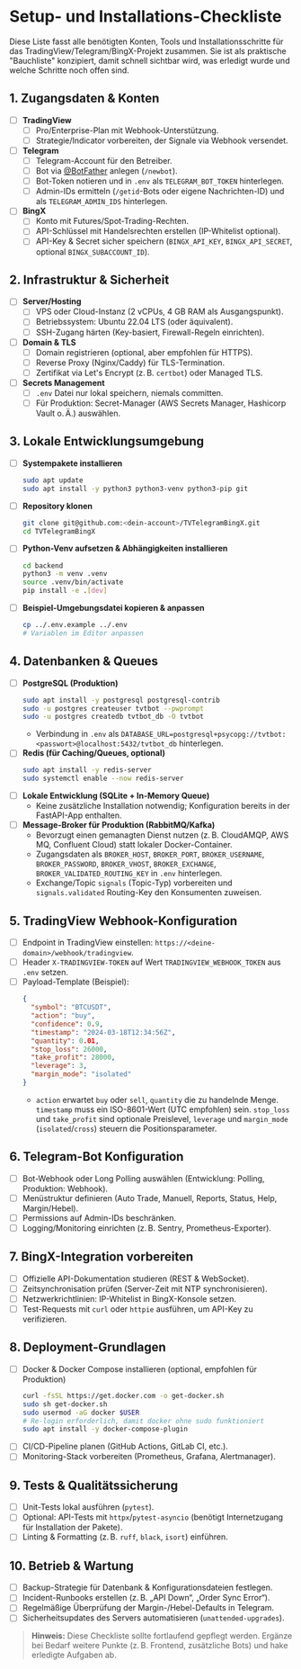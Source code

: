 # Setup- und Installations-Checkliste

Diese Liste fasst alle benötigten Konten, Tools und Installationsschritte für das TradingView/Telegram/BingX-Projekt zusammen. Sie ist als praktische "Bauchliste" konzipiert, damit schnell sichtbar wird, was erledigt wurde und welche Schritte noch offen sind.

## 1. Zugangsdaten & Konten

- [ ] **TradingView**
  - [ ] Pro/Enterprise-Plan mit Webhook-Unterstützung.
  - [ ] Strategie/Indicator vorbereiten, der Signale via Webhook versendet.
- [ ] **Telegram**
  - [ ] Telegram-Account für den Betreiber.
  - [ ] Bot via [@BotFather](https://t.me/botfather) anlegen (`/newbot`).
  - [ ] Bot-Token notieren und in `.env` als `TELEGRAM_BOT_TOKEN` hinterlegen.
  - [ ] Admin-IDs ermitteln (`/getid`-Bots oder eigene Nachrichten-ID) und als `TELEGRAM_ADMIN_IDS` hinterlegen.
- [ ] **BingX**
  - [ ] Konto mit Futures/Spot-Trading-Rechten.
  - [ ] API-Schlüssel mit Handelsrechten erstellen (IP-Whitelist optional).
  - [ ] API-Key & Secret sicher speichern (`BINGX_API_KEY`, `BINGX_API_SECRET`, optional `BINGX_SUBACCOUNT_ID`).

## 2. Infrastruktur & Sicherheit

- [ ] **Server/Hosting**
  - [ ] VPS oder Cloud-Instanz (2 vCPUs, 4 GB RAM als Ausgangspunkt).
  - [ ] Betriebssystem: Ubuntu 22.04 LTS (oder äquivalent).
  - [ ] SSH-Zugang härten (Key-basiert, Firewall-Regeln einrichten).
- [ ] **Domain & TLS**
  - [ ] Domain registrieren (optional, aber empfohlen für HTTPS).
  - [ ] Reverse Proxy (Nginx/Caddy) für TLS-Termination.
  - [ ] Zertifikat via Let's Encrypt (z. B. `certbot`) oder Managed TLS.
- [ ] **Secrets Management**
  - [ ] `.env` Datei nur lokal speichern, niemals committen.
  - [ ] Für Produktion: Secret-Manager (AWS Secrets Manager, Hashicorp Vault o. Ä.) auswählen.

## 3. Lokale Entwicklungsumgebung

- [ ] **Systempakete installieren**
  ```bash
  sudo apt update
  sudo apt install -y python3 python3-venv python3-pip git
  ```
- [ ] **Repository klonen**
  ```bash
  git clone git@github.com:<dein-account>/TVTelegramBingX.git
  cd TVTelegramBingX
  ```
- [ ] **Python-Venv aufsetzen & Abhängigkeiten installieren**
  ```bash
  cd backend
  python3 -m venv .venv
  source .venv/bin/activate
  pip install -e .[dev]
  ```
- [ ] **Beispiel-Umgebungsdatei kopieren & anpassen**
  ```bash
  cp ../.env.example ../.env
  # Variablen im Editor anpassen
  ```

## 4. Datenbanken & Queues

- [ ] **PostgreSQL (Produktion)**
  ```bash
  sudo apt install -y postgresql postgresql-contrib
  sudo -u postgres createuser tvtbot --pwprompt
  sudo -u postgres createdb tvtbot_db -O tvtbot
  ```
  - Verbindung in `.env` als `DATABASE_URL=postgresql+psycopg://tvtbot:<passwort>@localhost:5432/tvtbot_db` hinterlegen.
- [ ] **Redis (für Caching/Queues, optional)**
  ```bash
  sudo apt install -y redis-server
  sudo systemctl enable --now redis-server
  ```
- [ ] **Lokale Entwicklung (SQLite + In-Memory Queue)**
  - Keine zusätzliche Installation notwendig; Konfiguration bereits in der FastAPI-App enthalten.
- [ ] **Message-Broker für Produktion (RabbitMQ/Kafka)**
  - Bevorzugt einen gemanagten Dienst nutzen (z. B. CloudAMQP, AWS MQ, Confluent Cloud) statt lokaler Docker-Container.
  - Zugangsdaten als `BROKER_HOST`, `BROKER_PORT`, `BROKER_USERNAME`, `BROKER_PASSWORD`, `BROKER_VHOST`, `BROKER_EXCHANGE`, `BROKER_VALIDATED_ROUTING_KEY` in `.env` hinterlegen.
  - Exchange/Topic `signals` (Topic-Typ) vorbereiten und `signals.validated` Routing-Key den Konsumenten zuweisen.

## 5. TradingView Webhook-Konfiguration

- [ ] Endpoint in TradingView einstellen: `https://<deine-domain>/webhook/tradingview`.
- [ ] Header `X-TRADINGVIEW-TOKEN` auf Wert `TRADINGVIEW_WEBHOOK_TOKEN` aus `.env` setzen.
- [ ] Payload-Template (Beispiel):
  ```json
  {
    "symbol": "BTCUSDT",
    "action": "buy",
    "confidence": 0.9,
    "timestamp": "2024-03-18T12:34:56Z",
    "quantity": 0.01,
    "stop_loss": 26000,
    "take_profit": 28000,
    "leverage": 3,
    "margin_mode": "isolated"
  }
  ```
  - `action` erwartet `buy` oder `sell`, `quantity` die zu handelnde Menge. `timestamp` muss ein ISO-8601-Wert (UTC empfohlen) sein. `stop_loss` und `take_profit` sind optionale Preislevel, `leverage` und `margin_mode` (``isolated``/``cross``) steuern die Positionsparameter.

## 6. Telegram-Bot Konfiguration

- [ ] Bot-Webhook oder Long Polling auswählen (Entwicklung: Polling, Produktion: Webhook).
- [ ] Menüstruktur definieren (Auto Trade, Manuell, Reports, Status, Help, Margin/Hebel).
- [ ] Permissions auf Admin-IDs beschränken.
- [ ] Logging/Monitoring einrichten (z. B. Sentry, Prometheus-Exporter).

## 7. BingX-Integration vorbereiten

- [ ] Offizielle API-Dokumentation studieren (REST & WebSocket).
- [ ] Zeitsynchronisation prüfen (Server-Zeit mit NTP synchronisieren).
- [ ] Netzwerkrichtlinien: IP-Whitelist in BingX-Konsole setzen.
- [ ] Test-Requests mit `curl` oder `httpie` ausführen, um API-Key zu verifizieren.

## 8. Deployment-Grundlagen

- [ ] Docker & Docker Compose installieren (optional, empfohlen für Produktion)
  ```bash
  curl -fsSL https://get.docker.com -o get-docker.sh
  sudo sh get-docker.sh
  sudo usermod -aG docker $USER
  # Re-login erforderlich, damit docker ohne sudo funktioniert
  sudo apt install -y docker-compose-plugin
  ```
- [ ] CI/CD-Pipeline planen (GitHub Actions, GitLab CI, etc.).
- [ ] Monitoring-Stack vorbereiten (Prometheus, Grafana, Alertmanager).

## 9. Tests & Qualitätssicherung

- [ ] Unit-Tests lokal ausführen (`pytest`).
- [ ] Optional: API-Tests mit `httpx`/`pytest-asyncio` (benötigt Internetzugang für Installation der Pakete).
- [ ] Linting & Formatting (z. B. `ruff`, `black`, `isort`) einführen.

## 10. Betrieb & Wartung

- [ ] Backup-Strategie für Datenbank & Konfigurationsdateien festlegen.
- [ ] Incident-Runbooks erstellen (z. B. „API Down“, „Order Sync Error“).
- [ ] Regelmäßige Überprüfung der Margin-/Hebel-Defaults in Telegram.
- [ ] Sicherheitsupdates des Servers automatisieren (`unattended-upgrades`).

> **Hinweis:** Diese Checkliste sollte fortlaufend gepflegt werden. Ergänze bei Bedarf weitere Punkte (z. B. Frontend, zusätzliche Bots) und hake erledigte Aufgaben ab.
